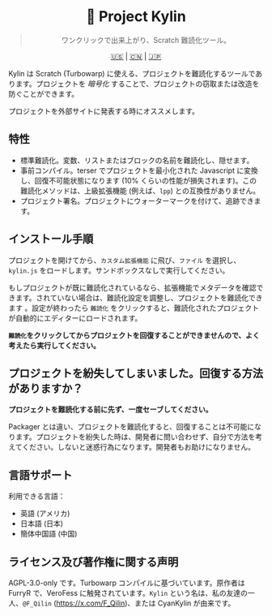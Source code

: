 <div align="center">

# 🐉 Project Kylin

> ワンクリックで出来上がり、Scratch 難読化ツール。

[🇺🇸](./README.md) | [🇨🇳](./README_zh-CN.md) | [🇯🇵](./README_ja-JP.md)

</div>

Kylin は Scratch (Turbowarp) に使える、プロジェクトを難読化するツールであります。プロジェクトを _暗号化_ することで、プロジェクトの窃取または改造を防ぐことができます。

プロジェクトを外部サイトに発表する時にオススメします。

## 特性

- 標準難読化。変数、リストまたはブロックの名前を難読化し、隠せます。
- 事前コンパイル。terser でプロジェクトを最小化された Javascript に変換し、回復不可能状態になります (10% くらいの性能が損失されます)。この難読化メソッドは、上級拡張機能 (例えば、`lpp`) との互換性がありません。
- プロジェクト署名。プロジェクトにウォーターマークを付けて、追跡できます。

## インストール手順

プロジェクトを開けてから、`カスタム拡張機能` に飛び、`ファイル` を選択し、`kylin.js` をロードします。サンドボックスなしで実行してください。

もしプロジェクトが既に難読化されているなら、拡張機能でメタデータを確認できます。されていない場合は、難読化設定を調整し、プロジェクトを難読化できます 。設定が終わったら `難読化` をクリックすると、難読化されたプロジェクトが自動的にエディターにロードされます。

**`難読化`をクリックしてからプロジェクトを回復することができませんので、よく考えたら実行してください。**

## プロジェクトを紛失してしまいました。回復する方法がありますか？

**プロジェクトを難読化する前に先ず、一度セーブしてください。**

Packager とは違い、プロジェクトを難読化すると、回復することは不可能になります。プロジェクトを紛失した時は、開発者に問い合わせず、自分で方法を考えてください。しないと迷惑行為になります。開発者もお助けになりません。

## 言語サポート

利用できる言語：

- 英語 (アメリカ)
- 日本語 (日本)
- 簡体中国語 (中国)

## ライセンス及び著作権に関する声明

AGPL-3.0-only です。Turbowarp コンパイルに基づいています。原作者は FurryR で、VeroFess に触発されています。`Kylin` という名は、私の友達の一人、`@F_Qilin` (https://x.com/F_Qilin)、または CyanKylin が由来です。
